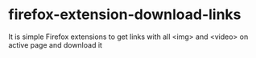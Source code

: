 # firefox-extension-download-links
It is simple Firefox extensions to get links with all &lt;img> and &lt;video> on active page and download it
